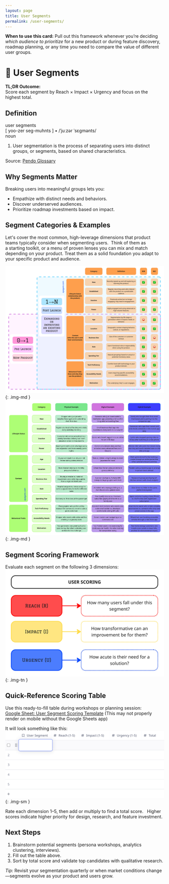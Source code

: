 ```yaml
---
layout: page
title: User Segments
permalink: /user-segments/
---
```


<!-- Section Heading 
<div class="approach-heading">
  <p><strong>My Approach to Product</strong></p>
  <p>🧩 User Segments</p>
</div>
-->

<div class="card-usage">
  <strong>When to use this card:</strong>
  Pull out this framework whenever you’re deciding <em>which audience to prioritize</em> for a new product or during feature discovery, roadmap planning, or any time you need to compare the value of different user groups.
</div>


# 🧩 User Segments

**TL;DR Outcome:**  
Score each segment by Reach × Impact × Urgency and focus on the highest total. 

## Definition
<div class="definition-card">
  <div class="def-headword">user segments</div>
  <div class="def-pronunciations">
    <span class="def-phonetic">[ yoo-zer seg-muhnts ]</span>
    <span class="def-divider">•</span>
    <span class="def-ipa">/ˈjuːzər ˈsɛɡmənts/</span>
  </div>
  <div class="def-pos">noun</div>
  <ol class="def-senses">
    <li>User segmentation is the process of separating users into distinct groups, or segments, based on shared characteristics.</li>
  </ol>
  <div class="def-source">
    Source: <a href="https://www.pendo.io/glossary/user-segmentation/" target="_blank" rel="noopener">Pendo Glossary</a>
  </div>
</div>

## Why Segments Matter 
Breaking users into meaningful groups lets you: 
* Empathize with distinct needs and behaviors. 
* Discover underserved audiences. 
* Prioritize roadmap investments based on impact.

## Segment Categories & Examples
Let's cover the most common, high-leverage dimensions that product teams typically consider when segmenting users.  Think of them as a starting toolkit, or a menu of proven lenses you can mix and match depending on your product. Treat them as a solid foundation you adapt to your specific product and audience.

![Segment Definitions](/assets/images/segment-definitions.jpg){: .img-md }
![Segment Examples](/assets/images/segment-examples.jpg){: .img-md }

## Segment Scoring Framework 
Evaluate each segment on the following 3 dimensions:
![Segment Scoring](/assets/images/segment-scoring.jpg){: .img-tn }

## Quick-Reference Scoring Table 
Use this ready-to-fill table during workshops or planning session:  
[Google Sheet: User Segment Scoring Template](https://docs.google.com/spreadsheets/d/1EvuxWkeXJDdtvnv-HuwjaLi6QtMQKWMaNdqXC6rutIA/edit?usp=sharing)
(This may not properly render on mobile without the Google Sheets app)

It will look something like this:
![Segment Table](/assets/images/segment-table.png){: .img-sm }

Rate each dimension 1–5, then add or multiply to find a total score.   
Higher scores indicate higher priority for design, research, and feature investment.

## Next Steps 
1. Brainstorm potential segments (persona workshops, analytics clustering, interviews).   
2. Fill out the table above.   
3. Sort by total score and validate top candidates with qualitative research.

*Tip:* Revisit your segmentation quarterly or when market conditions change—segments evolve as your product and users grow.


<!--
For more details, let's cover "User Segments" and how they weave into product design!
First off, let's make sure we quickly define the playing field:

-->
 
